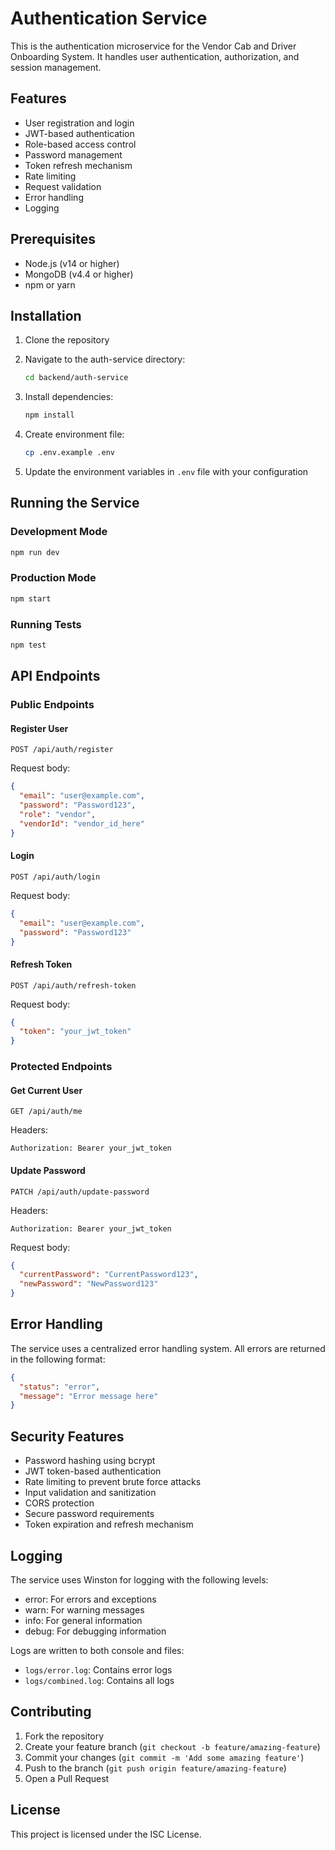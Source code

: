 # Authentication Service

This is the authentication microservice for the Vendor Cab and Driver Onboarding System. It handles user authentication, authorization, and session management.

## Features

- User registration and login
- JWT-based authentication
- Role-based access control
- Password management
- Token refresh mechanism
- Rate limiting
- Request validation
- Error handling
- Logging

## Prerequisites

- Node.js (v14 or higher)
- MongoDB (v4.4 or higher)
- npm or yarn

## Installation

1. Clone the repository
2. Navigate to the auth-service directory:
   ```bash
   cd backend/auth-service
   ```

3. Install dependencies:
   ```bash
   npm install
   ```

4. Create environment file:
   ```bash
   cp .env.example .env
   ```

5. Update the environment variables in `.env` file with your configuration

## Running the Service

### Development Mode
```bash
npm run dev
```

### Production Mode
```bash
npm start
```

### Running Tests
```bash
npm test
```

## API Endpoints

### Public Endpoints

#### Register User
```
POST /api/auth/register
```
Request body:
```json
{
  "email": "user@example.com",
  "password": "Password123",
  "role": "vendor",
  "vendorId": "vendor_id_here"
}
```

#### Login
```
POST /api/auth/login
```
Request body:
```json
{
  "email": "user@example.com",
  "password": "Password123"
}
```

#### Refresh Token
```
POST /api/auth/refresh-token
```
Request body:
```json
{
  "token": "your_jwt_token"
}
```

### Protected Endpoints

#### Get Current User
```
GET /api/auth/me
```
Headers:
```
Authorization: Bearer your_jwt_token
```

#### Update Password
```
PATCH /api/auth/update-password
```
Headers:
```
Authorization: Bearer your_jwt_token
```
Request body:
```json
{
  "currentPassword": "CurrentPassword123",
  "newPassword": "NewPassword123"
}
```

## Error Handling

The service uses a centralized error handling system. All errors are returned in the following format:

```json
{
  "status": "error",
  "message": "Error message here"
}
```

## Security Features

- Password hashing using bcrypt
- JWT token-based authentication
- Rate limiting to prevent brute force attacks
- Input validation and sanitization
- CORS protection
- Secure password requirements
- Token expiration and refresh mechanism

## Logging

The service uses Winston for logging with the following levels:
- error: For errors and exceptions
- warn: For warning messages
- info: For general information
- debug: For debugging information

Logs are written to both console and files:
- `logs/error.log`: Contains error logs
- `logs/combined.log`: Contains all logs

## Contributing

1. Fork the repository
2. Create your feature branch (`git checkout -b feature/amazing-feature`)
3. Commit your changes (`git commit -m 'Add some amazing feature'`)
4. Push to the branch (`git push origin feature/amazing-feature`)
5. Open a Pull Request

## License

This project is licensed under the ISC License. 